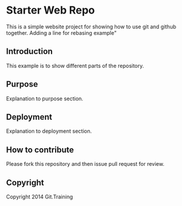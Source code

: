 # Starter Web Repo

This is a simple website project for showing how to use git and github together.
Adding a line for rebasing example"

## Introduction

This example is to show different parts of the repository.

## Purpose

Explanation to purpose section.

## Deployment

Explanation to deployment section.

## How to contribute

Please fork this repository and then issue pull request for review.

## Copyright

Copyright 2014 Git.Training